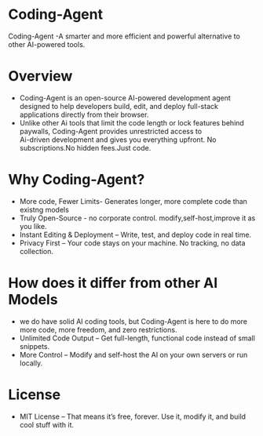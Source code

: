 # Coding-Agent

Coding-Agent -A smarter and more efficient and powerful alternative to other AI-powered tools.

# Overview

- Coding-Agent is an open-source AI-powered development agent designed to help developers build, edit, and deploy full-stack
  applications directly from their browser.
- Unlike other Ai tools that limit the code length or lock features behind paywalls, Coding-Agent provides unrestricted access to      
  Ai-driven development and gives you everything upfront.
  No subscriptions.No hidden fees.Just code. 

# Why Coding-Agent?

- More code, Fewer Limits- Generates longer, more complete code than existng models
- Truly Open-Source - no corporate control. modify,self-host,improve it as you like.
- Instant Editing & Deployment – Write, test, and deploy code in real time.
- Privacy First – Your code stays on your machine. No tracking, no data collection.

# How does it differ from other AI Models

- we do have solid AI coding tools, but Coding-Agent is here to do more
  more code, more freedom, and zero restrictions.
- Unlimited Code Output – Get full-length, functional code instead of small snippets.
- More Control – Modify and self-host the AI on your own servers or run locally.

# License 

- MIT License – That means it’s free, forever. Use it, modify it, and build cool stuff with it.




